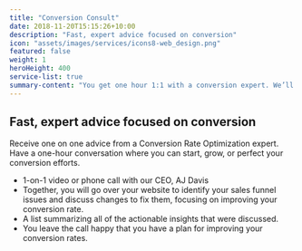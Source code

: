 ```yaml
---
title: "Conversion Consult"
date: 2018-11-20T15:15:26+10:00
description: "Fast, expert advice focused on conversion"
icon: "assets/images/services/icons8-web_design.png"
featured: false
weight: 1
heroHeight: 400
service-list: true
summary-content: "You get one hour 1:1 with a conversion expert. We’ll go over your website to identify issues and suggest changes to fix them, focusing on improving your conversion rate."
---
```


## Fast, expert advice focused on conversion

Receive one on one advice from a Conversion Rate Optimization expert. Have a one-hour conversation where you can start, grow, or perfect your conversion efforts.

- 1-on-1 video or phone call with our CEO, AJ Davis
- Together, you will go over your website to identify your sales funnel issues and discuss changes to fix them, focusing on improving your conversion rate.
- A list summarizing all of the actionable insights that were discussed.
- You leave the call happy that you have a plan for improving your conversion rates.
